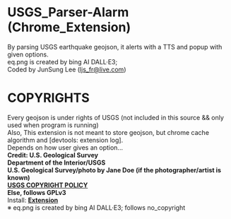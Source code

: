 # USGS_Parser-Alarm (Chrome_Extension)
By parsing USGS earthquake geojson, it alerts with a TTS and popup with given options. <br />
eq.png is created by bing AI DALL·E3; <br />
Coded by JunSung Lee (ljs_fr@live.com)

# COPYRIGHTS <br />
Every geojson is under rights of USGS (not included in this source && only used when program is running) <br />
Also, This extension is not meant to store geojson, but chrome cache algorithm and [devtools: extension log].<br />
Depends on how user gives an option...  <br />
**Credit: U.S. Geological Survey**   <br />
**Department of the Interior/USGS**  <br />
**U.S. Geological Survey/photo by Jane Doe (if the photographer/artist is known)**  <br />
[**USGS COPYRIGHT POLICY**](https://www.usgs.gov/information-policies-and-instructions/copyrights-and-credits)  <br />
**Else, follows GPLv3**  <br />
Install: [**Extension**](https://chrome.google.com/webstore/detail/dplogfgdbafegaplfhlnmoagoeibodeb) <br />
※ eq.png is created by bing AI DALL·E3; follows no_copyright <br />

